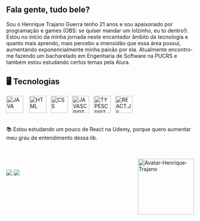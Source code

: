 ## Fala gente, tudo bele?

Sou o Henrique Trajano Guerra tenho 21 anos e sou apaixonado por programação e games (OBS: se quiser mandar um lolzinho, eu to dentro!). Estou no início da minha jornada neste encantador âmbito da tecnologia e quanto mais aprendo, mais percebo a imensidão que essa área possui, aumentando exponencialmente minha paixão por ela. Atualmente encontro-me fazendo um bacharelado em Engenharia de Software na PUCRS e também estou estudando certos temas pela Alura. 

## 🖥️ Tecnologias
<div>
  <img width="46" src="https://cdn.jsdelivr.net/gh/devicons/devicon/icons/java/java-original.svg" title="JAVA"/> &nbsp;&nbsp;
  <img width="46" src="https://cdn.jsdelivr.net/gh/devicons/devicon/icons/html5/html5-original.svg" title = "HTML"/>&nbsp;&nbsp;
  <img width="46" src="https://cdn.jsdelivr.net/gh/devicons/devicon/icons/css3/css3-original.svg" title = "CSS"/>&nbsp;&nbsp;
  <img width="46" src="https://cdn.jsdelivr.net/gh/devicons/devicon/icons/javascript/javascript-original.svg" title = "JAVASCRIPT"/>&nbsp;&nbsp;
  <img width="46" src="https://cdn.jsdelivr.net/gh/devicons/devicon/icons/typescript/typescript-original.svg" title = "TYPESCRIPT"/>&nbsp;&nbsp;
  <img width="46" src="https://cdn.jsdelivr.net/gh/devicons/devicon/icons/react/react-original.svg" title="REACT.JS"/>&nbsp;&nbsp; 
</div>
</br>

📚 Estou estudando um pouco de React na Udemy, porque quero aumentar meu grau de entendimento dessa lib.  

<br />
<br />
<img align="right" width="150" alt="Avatar-Henrique-Trajano" title="Feita através do readyplayer.me" src="https://user-images.githubusercontent.com/69161086/148849077-c0a2ab76-b3c0-472c-b242-cab6a04a5726.png">

##
<div> 
  <a href="mailto:henriquetrajanoguerra@gmail.com"><img src="https://img.shields.io/badge/Gmail-D14836?style=for-the-badge&logo=gmail&logoColor=white"></a>
  <a href="https://www.linkedin.com/in/henrique-trajano-guerra/"><img src="https://img.shields.io/badge/LinkedIn-0077B5?style=for-the-badge&logo=linkedin&logoColor=white"></a>
  <!-- target="_blank" = ;-; -->
  <br />
  <br />
  <br />
  <br />
  
<!--   ![Snake animation](https://github.com/HenriqueTrajano/HenriqueTrajano/blob/output/github-contribution-grid-snake.svg) -->
  
</div>
